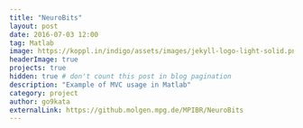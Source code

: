 ```yaml
---
title: "NeuroBits"
layout: post
date: 2016-07-03 12:00
tag: Matlab
image: https://koppl.in/indigo/assets/images/jekyll-logo-light-solid.png
headerImage: true
projects: true
hidden: true # don't count this post in blog pagination
description: "Example of MVC usage in Matlab"
category: project
author: go9kata
externalLink: https://github.molgen.mpg.de/MPIBR/NeuroBits
---
```

